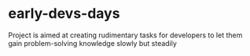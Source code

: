 # early-devs-days
Project is aimed at creating rudimentary tasks for developers to let them gain problem-solving knowledge slowly but steadily
